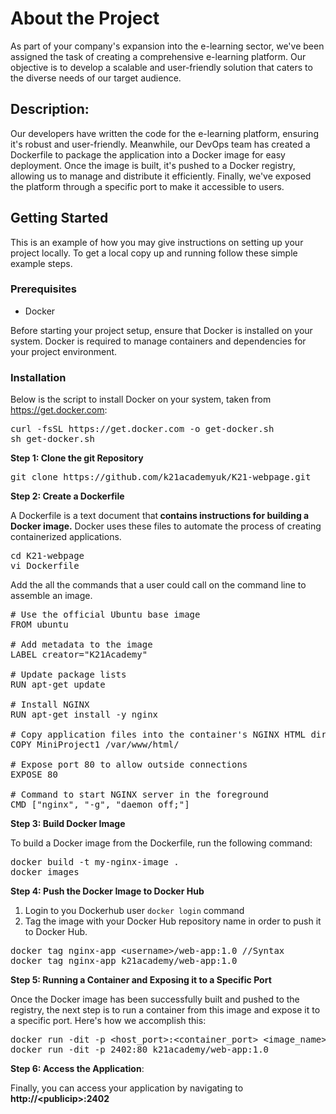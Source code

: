 <h1>About the Project</h1>
As part of your company's expansion into the e-learning sector, we've been assigned the task of creating a comprehensive e-learning platform. Our objective is to develop a scalable and user-friendly solution that caters to the diverse needs of our target audience.
<h2>Description:</h2>
Our developers have written the code for the e-learning platform, ensuring it's robust and user-friendly. Meanwhile, our DevOps team has created a Dockerfile to package the application into a Docker image for easy deployment. Once the image is built, it's pushed to a Docker registry, allowing us to manage and distribute it efficiently. Finally, we've exposed the platform through a specific port to make it accessible to users.
<h2>Getting Started</h2>
This is an example of how you may give instructions on setting up your project locally. To get a local copy up and running follow these simple example steps.
<h3 dir="auto" tabindex="-1">Prerequisites</h3>
<ul>
 	<li>Docker</li>
</ul>
Before starting your project setup, ensure that Docker is installed on your system. Docker is required to manage containers and dependencies for your project environment.
<h3>Installation</h3>
Below is the script to install Docker on your system, taken from <a href="https://get.docker.com/" target="_new">https://get.docker.com</a>:
<pre class="EnlighterJSRAW" data-enlighter-language="generic">curl -fsSL https://get.docker.com -o get-docker.sh
sh get-docker.sh</pre>
<strong>Step 1: Clone the git Repository</strong>
<pre class="EnlighterJSRAW" data-enlighter-language="generic">git clone https://github.com/k21academyuk/K21-webpage.git</pre>
<strong>Step 2: Create a Dockerfile</strong>

A Dockerfile is a text document that<strong> contains instructions for building a Docker image.</strong> Docker uses these files to automate the process of creating containerized applications.
<pre class="EnlighterJSRAW" data-enlighter-language="generic">cd K21-webpage
vi Dockerfile</pre>
Add the all the commands that a user could call on the command line to assemble an image.
<pre class="EnlighterJSRAW" data-enlighter-language="generic"># Use the official Ubuntu base image
FROM ubuntu

# Add metadata to the image
LABEL creator="K21Academy"

# Update package lists
RUN apt-get update

# Install NGINX
RUN apt-get install -y nginx

# Copy application files into the container's NGINX HTML directory
COPY MiniProject1 /var/www/html/

# Expose port 80 to allow outside connections
EXPOSE 80

# Command to start NGINX server in the foreground
CMD ["nginx", "-g", "daemon off;"]</pre>
<strong>Step 3: Build Docker Image</strong>

To build a Docker image from the Dockerfile, run the following command:
<pre class="EnlighterJSRAW" data-enlighter-language="generic">docker build -t my-nginx-image .
docker images</pre>
<strong>Step 4: Push the Docker Image to Docker Hub</strong>
<ol>
 	<li>Login to you Dockerhub user <code>docker login</code> command</li>
 	<li>Tag the image with your Docker Hub repository name in order to push it to Docker Hub.</li>
</ol>
<pre class="EnlighterJSRAW" data-enlighter-language="generic">docker tag nginx-app &lt;username&gt;/web-app:1.0 //Syntax
docker tag nginx-app k21academy/web-app:1.0</pre>
<strong>Step 5: Running a Container and Exposing it to a Specific Port</strong>

Once the Docker image has been successfully built and pushed to the registry, the next step is to run a container from this image and expose it to a specific port. Here's how we accomplish this:
<pre class="EnlighterJSRAW" data-enlighter-language="generic">docker run -dit -p &lt;host_port&gt;:&lt;container_port&gt; &lt;image_name&gt;:&lt;tag&gt;
docker run -dit -p 2402:80 k21academy/web-app:1.0</pre>
<strong>Step 6: Access the Application</strong>:

Finally, you can access your application by navigating to <strong>http://&lt;publicip&gt;:2402</strong>
